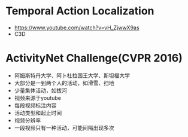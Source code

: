 # Temporal Action Localization
 - https://www.youtube.com/watch?v=vH_ZjwwX9as
 - C3D
# ActivityNet Challenge(CVPR 2016)
 - 阿姆斯特丹大学、阿卜杜拉国王大学、斯坦福大学
 - 大部分是一到两个人的活动，如滑雪、扫地
 - 少量集体活动，如拔河
 - 视频来源于youtube
 - 每段视频标注内容
  - 活动类型和起止时间
  - 视频分辨率
 - 一段视频只有一种活动，可能间隔出现多次

